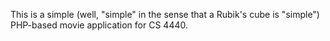 This is a simple (well, "simple" in the sense that a Rubik's cube is "simple") PHP-based movie application for CS 4440.
